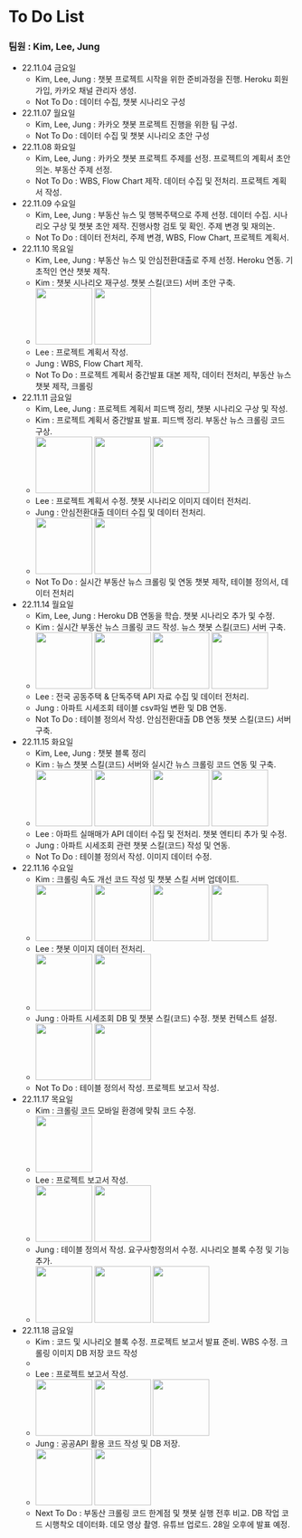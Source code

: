 # To Do List 
### 팀원 : Kim, Lee, Jung
- 22.11.04 금요일
    + Kim, Lee, Jung : 챗봇 프로젝트 시작을 위한 준비과정을 진행. Heroku 회원가입, 카카오 채널 관리자 생성.
    + Not To Do : 데이터 수집, 챗봇 시나리오 구성
- 22.11.07 월요일
    + Kim, Lee, Jung :  카카오 챗봇 프로젝트 진행을 위한 팀 구성.
    + Not To Do : 데이터 수집 및 챗봇 시나리오 초안 구성 
- 22.11.08 화요일
    + Kim, Lee, Jung : 카카오 챗봇 프로젝트 주제를 선정. 프로젝트의 계획서 초안 의논. 부동산 주제 선정.
    + Not To Do : WBS, Flow Chart 제작. 데이터 수집 및 전처리. 프로젝트 계획서 작성.
- 22.11.09 수요일
    + Kim, Lee, Jung : 부동산 뉴스 및 행복주택으로 주제 선정. 데이터 수집. 시나리오 구상 및 챗봇 초안 제작. 진행사항 검토 및 확인. 주제 변경 및 재의논.
    + Not To Do : 데이터 전처리, 주제 변경, WBS, Flow Chart, 프로젝트 계획서.
- 22.11.10 목요일
    + Kim, Lee, Jung : 부동산 뉴스 및 안심전환대출로 주제 선정. Heroku 연동. 기초적인 연산 챗봇 제작.
    + Kim : 챗봇 시나리오 재구성.  챗봇 스킬(코드) 서버 초안 구축. 
    + <img src="https://user-images.githubusercontent.com/115764991/202325075-4336d3be-ff54-4133-9c2f-38a5d38d5e66.png" width="100" height="100"> <img src="https://user-images.githubusercontent.com/115764991/202325089-5c2d7911-f601-4313-950d-421f6fb7e53f.png" width="100" height="100">
    + Lee : 프로젝트 계획서 작성.
    + Jung : WBS, Flow Chart 제작.
    + Not To Do : 프로젝트 계획서 중간발표 대본 제작, 데이터 전처리, 부동산 뉴스 챗봇 제작, 크롤링
- 22.11.11 금요일
    + Kim, Lee, Jung : 프로젝트 계획서 피드백 정리, 챗봇 시나리오 구상 및 작성.
    + Kim : 프로젝트 계획서 중간발표 발표. 피드백 정리. 부동산 뉴스 크롤링 코드 구상.
    + <img src="https://user-images.githubusercontent.com/115764991/202326221-0533c815-11f6-4583-882f-3c0f0e977a8a.png" width="100" height="100"> <img src="https://user-images.githubusercontent.com/115764991/202326235-7f3d7c60-cbcb-4fa2-a098-afd0efce7aab.png" width="100" height="100"> <img src="https://user-images.githubusercontent.com/115764991/202326244-d74d50e3-0c94-40a9-aa35-72a8dfe2395f.png" width="100" height="100">
    + Lee : 프로젝트 계획서 수정. 챗봇 시나리오 이미지 데이터 전처리.
    + Jung : 안심전환대출 데이터 수집 및 데이터 전처리.
    + <img src="https://user-images.githubusercontent.com/115764991/202377820-cdb39df2-35d0-4a10-8c95-daaebb16f2f3.png" width="100" height="100"> <img src="https://user-images.githubusercontent.com/115764991/202377846-bdb41a32-6d2a-4a0b-86a3-ac6d80a62405.png" width="100" height="100">
    + Not To Do : 실시간 부동산 뉴스 크롤링 및 연동 챗봇 제작, 테이블 정의서, 데이터 전처리
- 22.11.14 월요일
    + Kim, Lee, Jung : Heroku DB 연동을 학습. 챗봇 시나리오 추가 및 수정. 
    + Kim : 실시간 부동산 뉴스 크롤링 코드 작성. 뉴스 챗봇 스킬(코드) 서버 구축.
    + <img src="https://user-images.githubusercontent.com/115764991/202327079-b3a09315-3cb8-4965-98bc-82d43405864b.png" width="100" height="100"> <img src="https://user-images.githubusercontent.com/115764991/202327187-88ef4e5a-1c4d-4ac2-bdc2-53f62e577a30.png" width="100" height="100"> <img src="https://user-images.githubusercontent.com/115764991/202327233-5d16c37b-0328-4a78-8f50-227b9d1df6e8.png" width="100" height="100"> <img src="https://user-images.githubusercontent.com/115764991/202328679-d52aded1-e10c-416c-9961-a4ce888156db.png" width="100" height="100">
    + Lee : 전국 공동주택 & 단독주택 API 자료 수집 및 데이터 전처리.
    + Jung : 아파트 시세조회 테이블 csv파일 변환 및 DB 연동.
    + Not To Do : 테이블 정의서 작성. 안심전환대출 DB 연동 챗봇 스킬(코드) 서버 구축.
- 22.11.15 화요일
    + Kim, Lee, Jung : 챗봇 블록 정리
    + Kim : 뉴스 챗봇 스킬(코드) 서버와 실시간 뉴스 크롤링 코드 연동 및 구축.
    + <img src="https://user-images.githubusercontent.com/115764991/202329317-63ac3297-c381-4e60-ad59-b213d6485f3a.png" width="100" height="100"> <img src="https://user-images.githubusercontent.com/115764991/202329325-da57cbf3-4318-431c-bc3c-f6f927b01616.png" width="100" height="100"> <img src="https://user-images.githubusercontent.com/115764991/202329802-ba1eb34a-a3e3-46af-af84-eefad861a593.png" width="100" height="100"> <img src="https://user-images.githubusercontent.com/115764991/202329809-71ab92ad-f54f-41b1-9f0a-2ac0357ead96.png" width="100" height="100">
    + Lee : 아파트 실매매가 API 데이터 수집 및 전처리. 챗봇 엔티티 추가 및 수정.
    + Jung : 아파트 시세조회 관련 챗봇 스킬(코드) 작성 및 연동.
    + Not To Do : 테이블 정의서 작성. 이미지 데이터 수정.
- 22.11.16 수요일
    + Kim : 크롤링 속도 개선 코드 작성 및 챗봇 스킬 서버 업데이트.
    + <img src="https://user-images.githubusercontent.com/115764991/202346008-3c3ee587-50cb-43be-9322-f52d496cbe17.png" width="100" height="100"> <img src="https://user-images.githubusercontent.com/115764991/202346029-105a6a00-2ce7-4430-bd0f-92d8a38f2391.png" width="100" height="100"> <img src="https://user-images.githubusercontent.com/115764991/202346037-2b549065-8bb6-47d9-afdd-c3ffe78755b2.png" width="100" height="100"> <img src="https://user-images.githubusercontent.com/115764991/202346042-5a55b237-cb52-4821-913f-909803950913.png" width="100" height="100">
    + Lee : 챗봇 이미지 데이터 전처리. 
    + <img src="https://user-images.githubusercontent.com/115764991/202378058-b4c1c21c-9d5c-4ae7-9f6d-7d5ae1160987.png" width="100" height="100"> <img src="https://user-images.githubusercontent.com/115764991/202378066-5d74b208-22fe-4536-878c-5ad5a99b01ec.png" width="100" height="100">
    + Jung : 아파트 시세조회 DB 및 챗봇 스킬(코드) 수정. 챗봇 컨텍스트 설정. 
    + <img src="https://user-images.githubusercontent.com/115764991/202323499-f5ae6f04-b146-48f1-9454-4c0560064b18.png" width="100" height="100"> <img src="https://user-images.githubusercontent.com/115764991/202323545-e87f93b9-5235-4f80-9eb8-6c5fbadfab71.png" width="100" height="100">
    + Not To Do : 테이블 정의서 작성. 프로젝트 보고서 작성.
- 22.11.17 목요일
    + Kim : 크롤링 코드 모바일 환경에 맞춰 코드 수정. 
    + <img src="https://user-images.githubusercontent.com/115764991/202379930-2e00c271-f77b-4454-aced-5f2235b0d779.png" width="100" height="100">
    + Lee : 프로젝트 보고서 작성.
    + <img src="https://user-images.githubusercontent.com/115764991/202382250-b04e3593-1e08-4ad4-b0f8-69bfab639727.png" width="100" height="100"> <img src="https://user-images.githubusercontent.com/115764991/202382261-f403742e-1be3-4827-90d1-4ee4bc78ab27.png" width="100" height="100">
    + Jung : 테이블 정의서 작성. 요구사항정의서 수정. 시나리오 블록 수정 및 기능 추가.
    + <img src="https://user-images.githubusercontent.com/115764991/202382216-ab769a62-56e4-46d2-bf3a-83c9f4f05ec1.png" width="100" height="100"> <img src="https://user-images.githubusercontent.com/115764991/202382225-d9c8cfeb-2808-4302-bd61-ea0bbdb495fe.png" width="100" height="100"> <img src="https://user-images.githubusercontent.com/115764991/202382119-ea8a32b9-3e4a-46c4-afa7-5749b68ea376.png" width="100" height="100">
- 22.11.18 금요일
    + Kim : 코드 및 시나리오 블록 수정. 프로젝트 보고서 발표 준비. WBS 수정. 크롤링 이미지 DB 저장 코드 작성
    + 
    + Lee : 프로젝트 보고서 작성.
    + <img src="https://user-images.githubusercontent.com/115764991/202636195-31208b07-98e2-4fbf-88cf-61b233fa064e.jpg" width="100" height="100"> <img src="https://user-images.githubusercontent.com/115764991/202636197-f3add371-8df7-47ab-9ee8-c5bb82b93122.jpg" width="100" height="100"> <img src="https://user-images.githubusercontent.com/115764991/202636198-477ad612-d84c-44bb-ad60-3cbe66406e8d.png" width="100" height="100">
    + Jung : 공공API 활용 코드 작성 및 DB 저장.
    + <img src="https://user-images.githubusercontent.com/115764991/202636183-c28099db-0908-4796-bda1-ced5c0626590.png" width="100" height="100"> <img src="https://user-images.githubusercontent.com/115764991/202636186-96ed0e05-0f5a-4b51-8296-34ecebaac7db.png" width="100" height="100">
    + Next To Do : 부동산 크롤링 코드 한계점 및 챗봇 실행 전후 비교. DB 작업 코드 시행착오 데이터화. 데모 영상 촬영. 유튜브 업로드. 28일 오후에 발표 예정.